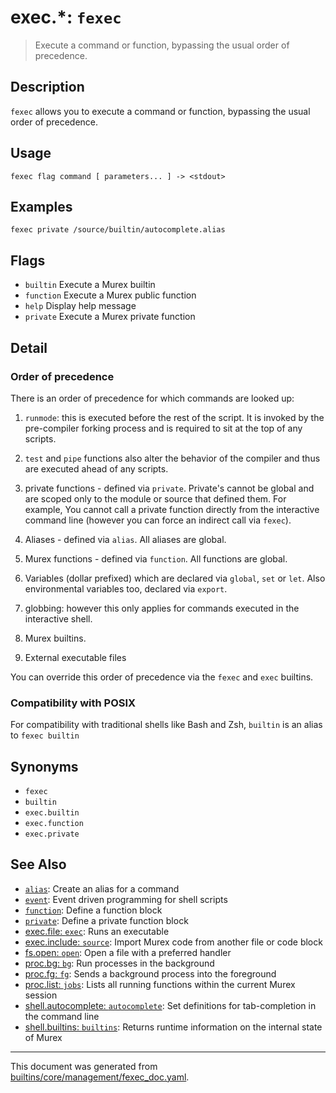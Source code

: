 # exec.*: `fexec` 

> Execute a command or function, bypassing the usual order of precedence.

## Description

`fexec` allows you to execute a command or function, bypassing the usual order
of precedence.

## Usage

```
fexec flag command [ parameters... ] -> <stdout>
```

## Examples

```
fexec private /source/builtin/autocomplete.alias
```

## Flags

* `builtin`
    Execute a Murex builtin
* `function`
    Execute a Murex public function
* `help`
    Display help message
* `private`
    Execute a Murex private function

## Detail

### Order of precedence

There is an order of precedence for which commands are looked up:

1. `runmode`: this is executed before the rest of the script. It is invoked by
   the pre-compiler forking process and is required to sit at the top of any
   scripts.

1. `test` and `pipe` functions also alter the behavior of the compiler and thus
   are executed ahead of any scripts.

4. private functions - defined via `private`. Private's cannot be global and
   are scoped only to the module or source that defined them. For example, You
   cannot call a private function directly from the interactive command line
   (however you can force an indirect call via `fexec`).

2. Aliases - defined via `alias`. All aliases are global.

3. Murex functions - defined via `function`. All functions are global.

5. Variables (dollar prefixed) which are declared via `global`, `set` or `let`.
   Also environmental variables too, declared via `export`.

6. globbing: however this only applies for commands executed in the interactive
   shell.

7. Murex builtins.

8. External executable files

You can override this order of precedence via the `fexec` and `exec` builtins.

### Compatibility with POSIX

For compatibility with traditional shells like Bash and Zsh, `builtin` is an
alias to `fexec builtin`

## Synonyms

* `fexec`
* `builtin`
* `exec.builtin`
* `exec.function`
* `exec.private`


## See Also

* [`alias`](../commands/alias.md):
  Create an alias for a command
* [`event`](../commands/event.md):
  Event driven programming for shell scripts
* [`function`](../commands/function.md):
  Define a function block
* [`private`](../commands/private.md):
  Define a private function block
* [exec.file: `exec`](../commands/exec.md):
  Runs an executable
* [exec.include: `source`](../commands/source.md):
  Import Murex code from another file or code block
* [fs.open: `open`](../commands/open.md):
  Open a file with a preferred handler
* [proc.bg: `bg`](../commands/bg.md):
  Run processes in the background
* [proc.fg: `fg`](../commands/fg.md):
  Sends a background process into the foreground
* [proc.list: `jobs`](../commands/fid-list.md):
  Lists all running functions within the current Murex session
* [shell.autocomplete: `autocomplete`](../commands/autocomplete.md):
  Set definitions for tab-completion in the command line
* [shell.builtins: `builtins`](../commands/runtime.md):
  Returns runtime information on the internal state of Murex

<hr/>

This document was generated from [builtins/core/management/fexec_doc.yaml](https://github.com/lmorg/murex/blob/master/builtins/core/management/fexec_doc.yaml).
